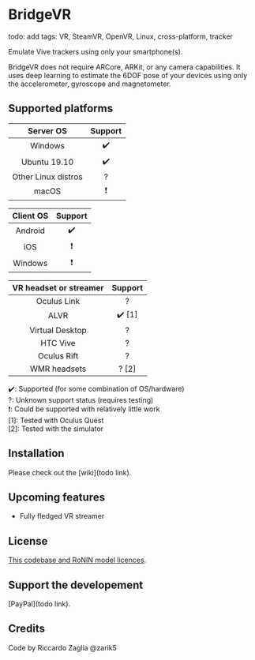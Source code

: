 # BridgeVR

todo: add tags: VR, SteamVR, OpenVR, Linux, cross-platform, tracker

Emulate Vive trackers using only your smartphone(s).

BridgeVR does not require ARCore, ARKit, or any camera capabilities. It uses deep learning to estimate the 6DOF pose of your devices using only the accelerometer, gyroscope and magnetometer.

## Supported platforms

|      Server OS      | Support |
| :-----------------: | :-----: |
|       Windows       |   ✔️    |
|    Ubuntu 19.10     |   ✔️    |
| Other Linux distros |    ?    |
|        macOS        |    ❗    |

| Client OS | Support |
| :-------: | :-----: |
|  Android  |   ✔️    |
|    iOS    |    ❗    |
|  Windows  |    ❗    |

| VR headset or streamer | Support |
| :--------------------: | :-----: |
|      Oculus Link       |    ?    |
|          ALVR          | ✔️ [1]  |
|    Virtual Desktop     |    ?    |
|        HTC Vive        |    ?    |
|      Oculus Rift       |    ?    |
|      WMR headsets      |  ? [2]  |

✔️: Supported (for some combination of OS/hardware)  
?: Unknown support status (requires testing)  
❗: Could be supported with relatively little work  
[1]: Tested with Oculus Quest  
[2]: Tested with the simulator

## Installation

Please check out the [wiki](todo link).

## Upcoming features

* Fully fledged VR streamer

## License

[This codebase and RoNIN model licences](LICENCE).

## Support the developement

[PayPal](todo link).

## Credits

Code by Riccardo Zaglia @zarik5
